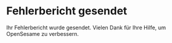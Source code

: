 # Fehlerbericht gesendet

Ihr Fehlerbericht wurde gesendet. Vielen Dank für Ihre Hilfe, um OpenSesame zu verbessern.